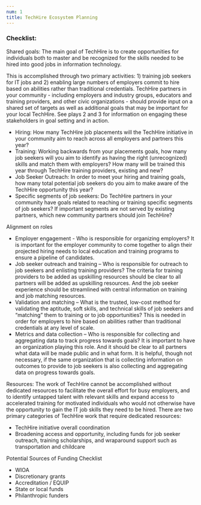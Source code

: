 ```yaml
---
num: 1
title: TechHire Ecosystem Planning
---
```


### Checklist:

<p class="expander" data-expander-target="#share-goals1">
  Shared goals: The main goal of TechHire is to create opportunities for individuals both to master and be recognized for the skills needed to be hired into good jobs in information technology.
</p>
<div id="share-goals1">
  <p>This is accomplished through two primary activities: 1) training job seekers for IT jobs and 2) enabling large numbers of employers commit to hire based on abilities rather than traditional credentials. TechHire partners in your community - including employers and industry groups, educators and training providers, and other civic organizations - should provide input on a shared set of targets as well as additional goals that may be important for your local TechHire. See plays 2 and 3 for information on engaging these stakeholders in goal setting and in action.</p>
  <ul id="share-goals1">
    <li>Hiring: How many TechHire job placements will the TechHire initiative in your community aim to reach across all employers and partners this year?</li>
    <li>Training: Working backwards from your placements goals, how many job seekers will you aim to identify as having the right (unrecognized) skills and match them with employers? How many will be trained this year through TechHire training providers, existing and new?</li>
    <li>Job Seeker Outreach: In order to meet your hiring and training goals, how many total potential job seekers do you aim to make aware of the TechHire opportunity this year?</li>
    <li>Specific segments of job seekers: Do TechHire partners in your community have goals related to reaching or training specific segments of job seekers? If important segments are not served by existing partners, which new community partners should join TechHire?</li>
  </ul>
</div>

<p class="expander" data-expander-target="#align-roles1">
  Alignment on roles
</p>
<ul id="align-roles1">
  <li>Employer engagement - Who is responsible for organizing employers? It is important for the employer community to come together to align their projected hiring needs to local education and training programs to ensure a pipeline of candidates.</li>
  <li>Job seeker outreach and training – Who is responsible for outreach to job seekers and enlisting training providers? The criteria for training providers to be added as upskilling resources should be clear to all partners will be added as upskilling resources. And the job seeker experience should be streamlined with central information on training and job matching resources.</li>
  <li>Validation and matching – What is the trusted, low-cost method for validating the aptitude, soft skills, and technical skills of job seekers and “matching” them to training or to job opportunities? This is needed in order for employers to hire based on abilities rather than traditional credentials at any level of scale.</li>
  <li>Metrics and data collection – Who is responsible for collecting and aggregating data to track progress towards goals? It is important to have an organization playing this role. And it should be clear to all partners what data will be made public and in what form. It is helpful, though not necessary, if the same organization that is collecting information on outcomes to provide to job seekers is also collecting and aggregating data on progress towards goals.</li>
</ul>

<p class="expander" data-expander-target="#resources1">
  Resources: The work of TechHire cannot be accomplished without dedicated resources to facilitate the overall effort for busy employers, and to identify untapped talent with relevant skills and expand access to accelerated training for motivated individuals who would not otherwise have the opportunity to gain the IT job skills they need to be hired. There are two primary categories of TechHire work that require dedicated resources:
</p>
<ul id="resources1">
  <li>TechHire initiative overall coordination</li>
  <li>Broadening access and opportunity, including funds for job seeker outreach, training scholarships, and wraparound support such as transportation and childcare</li>
</ul>

<p class="expander" data-expander-target="#funding1">
  Potential Sources of Funding Checklist
</p>
<ul id="funding1">
  <li>WIOA</li>
  <li>Discretionary grants</li>
  <li>Accreditation / EQUIP</li>
  <li>State or local funds</li>
  <li>Philanthropic funders</li>
</ul>
